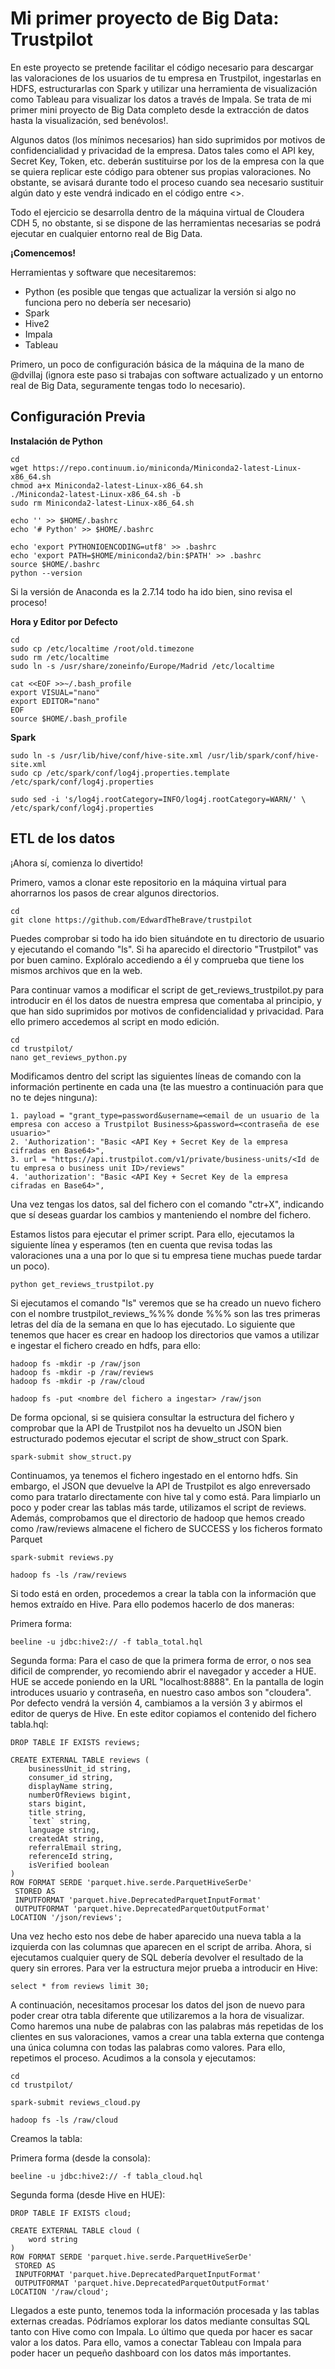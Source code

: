 # Mi primer proyecto de Big Data: Trustpilot

En este proyecto se pretende facilitar el código necesario para descargar las valoraciones de los usuarios de tu empresa en Trustpilot, ingestarlas en HDFS, estructurarlas con Spark y utilizar una herramienta de visualización como Tableau para visualizar los datos a través de Impala. Se trata de mi primer mini proyecto de Big Data completo desde la extracción de datos hasta la visualización, sed benévolos!.

Algunos datos (los mínimos necesarios) han sido suprimidos por motivos de confidencialidad y privacidad de la empresa. Datos tales como el API key, Secret Key, Token, etc. deberán sustituirse por los de la empresa con la que se quiera replicar este código para obtener sus propias valoraciones. No obstante, se avisará durante todo el proceso cuando sea necesario sustituir algún dato y este vendrá indicado en el código entre <>.

Todo el ejercicio se desarrolla dentro de la máquina virtual de Cloudera CDH 5, no obstante, si se dispone de las herramientas necesarias se podrá ejecutar en cualquier entorno real de Big Data.

**¡Comencemos!**

Herramientas y software que necesitaremos:

* Python (es posible que tengas que actualizar la versión si algo no funciona pero no debería ser necesario)
* Spark
* Hive2
* Impala
* Tableau

Primero, un poco de configuración básica de la máquina de la mano de @dvillaj (ignora este paso si trabajas con software actualizado y un entorno real de Big Data, seguramente tengas todo lo necesario).

## Configuración Previa

**Instalación de Python**


````
cd
wget https://repo.continuum.io/miniconda/Miniconda2-latest-Linux-x86_64.sh
chmod a+x Miniconda2-latest-Linux-x86_64.sh
./Miniconda2-latest-Linux-x86_64.sh -b
sudo rm Miniconda2-latest-Linux-x86_64.sh

echo '' >> $HOME/.bashrc
echo '# Python' >> $HOME/.bashrc

echo 'export PYTHONIOENCODING=utf8' >> .bashrc
echo 'export PATH=$HOME/miniconda2/bin:$PATH' >> .bashrc
source $HOME/.bashrc
python --version
````

Si la versión de Anaconda es la 2.7.14 todo ha ido bien, sino revisa el proceso!

**Hora y Editor por Defecto**

```
cd
sudo cp /etc/localtime /root/old.timezone
sudo rm /etc/localtime
sudo ln -s /usr/share/zoneinfo/Europe/Madrid /etc/localtime

cat <<EOF >>~/.bash_profile
export VISUAL="nano"
export EDITOR="nano"
EOF
source $HOME/.bash_profile
```

**Spark**

```
sudo ln -s /usr/lib/hive/conf/hive-site.xml /usr/lib/spark/conf/hive-site.xml
sudo cp /etc/spark/conf/log4j.properties.template /etc/spark/conf/log4j.properties

sudo sed -i 's/log4j.rootCategory=INFO/log4j.rootCategory=WARN/' \
/etc/spark/conf/log4j.properties
```


## ETL de los datos

¡Ahora sí, comienza lo divertido!

Primero, vamos a clonar este repositorio en la máquina virtual para ahorrarnos los pasos de crear algunos directorios. 

```
cd
git clone https://github.com/EdwardTheBrave/trustpilot
```

Puedes comprobar si todo ha ido bien situándote en tu directorio de usuario y ejecutando el comando "ls". Si ha aparecido el directorio "Trustpilot" vas por buen camino. Explóralo accediendo a él y comprueba que tiene los mismos archivos que en la web.

Para continuar vamos a modificar el script de get_reviews_trustpilot.py para introducir en él los datos de nuestra empresa que comentaba al principio, y que han sido suprimidos por motivos de confidencialidad y privacidad. Para ello primero accedemos al script en modo edición.

```
cd
cd trustpilot/
nano get_reviews_python.py
```

Modificamos dentro del script las siguientes líneas de comando con la información pertinente en cada una (te las muestro a continuación para que no te dejes ninguna):

```
1. payload = "grant_type=password&username=<email de un usuario de la empresa con acceso a Trustpilot Business>&password=<contraseña de ese usuario>"
2. 'Authorization': "Basic <API Key + Secret Key de la empresa cifradas en Base64>",
3. url = "https://api.trustpilot.com/v1/private/business-units/<Id de tu empresa o business unit ID>/reviews"
4. 'authorization': "Basic <API Key + Secret Key de la empresa cifradas en Base64>",
```

Una vez tengas los datos, sal del fichero con el comando "ctr+X", indicando que sí deseas guardar los cambios y manteniendo el nombre del fichero.

Estamos listos para ejecutar el primer script. Para ello, ejecutamos la siguiente línea y esperamos (ten en cuenta que revisa todas las valoraciones una a una por lo que si tu empresa tiene muchas puede tardar un poco).

```
python get_reviews_trustpilot.py
```

Si ejecutamos el comando "ls" veremos que se ha creado un nuevo fichero con el nombre trustpilot_reviews_%%% donde %%% son las tres primeras letras del día de la semana en que lo has ejecutado. Lo siguiente que tenemos que hacer es crear en hadoop los directorios que vamos a utilizar e ingestar el fichero creado en hdfs, para ello:

```
hadoop fs -mkdir -p /raw/json
hadoop fs -mkdir -p /raw/reviews
hadoop fs -mkdir -p /raw/cloud

hadoop fs -put <nombre del fichero a ingestar> /raw/json
```

De forma opcional, si se quisiera consultar la estructura del fichero y comprobar que la API de Trustpilot nos ha devuelto un JSON bien estructurado podemos ejecutar el script de show_struct con Spark.

```
spark-submit show_struct.py
```

Continuamos, ya tenemos el fichero ingestado en el entorno hdfs. Sin embargo, el JSON que devuelve la API de Trustpilot es algo enreversado como para tratarlo directamente con hive tal y como está. Para limpiarlo un poco y poder crear las tablas más tarde, utilizamos el script de reviews. Además, comprobamos que el directorio de hadoop que hemos creado como /raw/reviews almacene el fichero de SUCCESS y los ficheros formato Parquet 

```
spark-submit reviews.py

hadoop fs -ls /raw/reviews
```

Si todo está en orden, procedemos a crear la tabla con la información que hemos extraído en Hive. Para ello podemos hacerlo de dos maneras:

Primera forma:
```
beeline -u jdbc:hive2:// -f tabla_total.hql
```

Segunda forma: Para el caso de que la primera forma de error, o nos sea dificil de comprender, yo recomiendo abrir el navegador y acceder a HUE. HUE se accede poniendo en la URL "localhost:8888". En la pantalla de login introduces usuario y contraseña, en nuestro caso ambos son "cloudera". Por defecto vendrá la versión 4, cambiamos a la versión 3 y abirmos el editor de querys de Hive. En este editor copiamos el contenido del fichero tabla.hql:

```
DROP TABLE IF EXISTS reviews;

CREATE EXTERNAL TABLE reviews (
    businessUnit_id string,
    consumer_id string,
    displayName string,
    numberOfReviews bigint,
    stars bigint,
    title string,
    `text` string,
    language string,
    createdAt string,
    referralEmail string,
    referenceId string,
    isVerified boolean
)
ROW FORMAT SERDE 'parquet.hive.serde.ParquetHiveSerDe'
 STORED AS
 INPUTFORMAT 'parquet.hive.DeprecatedParquetInputFormat'
 OUTPUTFORMAT 'parquet.hive.DeprecatedParquetOutputFormat'
LOCATION '/json/reviews';
```

Una vez hecho esto nos debe de haber aparecido una nueva tabla a la izquierda con las columnas que aparecen en el script de arriba. Ahora, si ejecutamos cualquier query de SQL debería devolver el resultado de la query sin errores. Para ver la estructura mejor prueba a introducir en Hive:

```
select * from reviews limit 30;
```

A continuación, necesitamos procesar los datos del json de nuevo para poder crear otra tabla diferente que utilizaremos a la hora de visualizar. Como haremos una nube de palabras con las palabras más repetidas de los clientes en sus valoraciones, vamos a crear una tabla externa que contenga una única columna con todas las palabras como valores. Para ello, repetimos el proceso. Acudimos a la consola y ejecutamos:

```
cd
cd trustpilot/

spark-submit reviews_cloud.py

hadoop fs -ls /raw/cloud
```

Creamos la tabla:

Primera forma (desde la consola):
```
beeline -u jdbc:hive2:// -f tabla_cloud.hql
```

Segunda forma (desde Hive en HUE):
```
DROP TABLE IF EXISTS cloud;

CREATE EXTERNAL TABLE cloud (
    word string
)
ROW FORMAT SERDE 'parquet.hive.serde.ParquetHiveSerDe'
 STORED AS
 INPUTFORMAT 'parquet.hive.DeprecatedParquetInputFormat'
 OUTPUTFORMAT 'parquet.hive.DeprecatedParquetOutputFormat'
LOCATION '/raw/cloud';
```

Llegados a este punto, tenemos toda la información procesada y las tablas externas creadas. Pódríamos explorar los datos mediante consultas SQL tanto con Hive como con Impala. Lo último que queda por hacer es sacar valor a los datos. Para ello, vamos a conectar Tableau con Impala para poder hacer un pequeño dashboard con los datos más importantes.